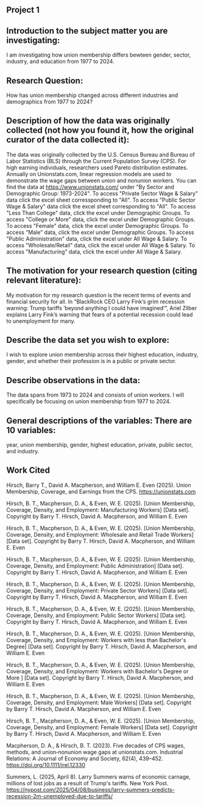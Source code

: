 ## Project 1 

## Introduction to the subject matter you are investigating: 
I am investigating how union membership differs bewteen gender, sector, industry, and education from 1977 to 2024.

## Research Question: 
How has union membership changed across different industries and demographics from 1977 to 2024?

## Description of how the data was originally collected (not how you found it, how the original curator of the data collected it): 
The data was originally collected by the U.S. Census Bureau and Bureau of Labor Statistics (BLS) through the Current Population Survey (CPS). For high earning individuals, researchers used Pareto distribution estimates. Annually on Unionstats.com, linear regression models are used to demonstrate the wage gaps between union and nonunion workers. You can find the data at https://www.unionstats.com/ under "By Sector and Demographic Group: 1973-2024". To access "Private Sector Wage & Salary" data click the excel sheet corressponding to "All". To access "Public Sector Wage & Salary" data click the excel sheet corresponding to "All". To access "Less Than College" data, click the excel under Demographic Groups. To access "College or More" data, click the excel under Demographic Groups. To access "Female" data, click the excel under Demographic Groups. To access "Male" data, click the excel under Demographic Groups. To access "Public Administration" data, click the excel under All Wage & Salary. To access "Wholesale/Retail" data, click the excel under All Wage & Salary. To access "Manufacturing" data, click the excel under All Wage & Salary.

## The motivation for your research question (citing relevant literature): 
My motivation for my research question is the recent terms of events and financial security for all. In “BlackRock CEO Larry Fink’s grim recession warning: Trump tariffs ‘beyond anything I could have imagined’”, Ariel Zilber explains Larry Fink’s warning that fears of a potential recession could lead to unemployment for many.

## Describe the data set you wish to explore: 
I wish to explore union membership across their highest education, industry, gender, and whether their profession is in a public or private sector.

## Describe observations in the data: 
The data spans from 1973 to 2024 and consists of union workers. I will specifically be focusing on union membership from 1977 to 2024.

## General descriptions of the variables: There are 10 variables: 
year, union membership, gender, highest education, private, public sector, and industry.

## Work Cited

Hirsch, Barry T., David A. Macpherson, and William E. Even (2025).  Union Membership, Coverage, and Earnings from the CPS. https://unionstats.com

Hirsch, B. T., Macpherson, D. A., & Even, W. E. (2025). [Union Membership, Coverage, Density, and Employment: Manufacturing Workers] [Data set]. Copyright by Barry T. Hirsch, David A. Macpherson, and William E. Even

Hirsch, B. T., Macpherson, D. A., & Even, W. E. (2025). [Union Membership, Coverage, Density, and Employment: Wholesale and Retail Trade Workers] [Data set]. Copyright by Barry T. Hirsch, David A. Macpherson, and William E. Even

Hirsch, B. T., Macpherson, D. A., & Even, W. E. (2025). [Union Membership, Coverage, Density, and Employment:	Public Administration] [Data set]. Copyright by Barry T. Hirsch, David A. Macpherson, and William E. Even

Hirsch, B. T., Macpherson, D. A., & Even, W. E. (2025). [Union Membership, Coverage, Density, and Employment:	Private Sector Workers] [Data set]. Copyright by Barry T. Hirsch, David A. Macpherson, and William E. Even

Hirsch, B. T., Macpherson, D. A., & Even, W. E. (2025). [Union Membership, Coverage, Density, and Employment:	Public Sector Workers] [Data set]. Copyright by Barry T. Hirsch, David A. Macpherson, and William E. Even

Hirsch, B. T., Macpherson, D. A., & Even, W. E. (2025). [Union Membership, Coverage, Density, and Employment:	Workers with less than Bachelor's Degree] [Data set]. Copyright by Barry T. Hirsch, David A. Macpherson, and William E. Even

Hirsch, B. T., Macpherson, D. A., & Even, W. E. (2025). [Union Membership, Coverage, Density, and Employment:	Workers with Bachelor's Degree or More	] [Data set]. Copyright by Barry T. Hirsch, David A. Macpherson, and William E. Even

Hirsch, B. T., Macpherson, D. A., & Even, W. E. (2025). [Union Membership, Coverage, Density, and Employment:	Male Workers] [Data set]. Copyright by Barry T. Hirsch, David A. Macpherson, and William E. Even

Hirsch, B. T., Macpherson, D. A., & Even, W. E. (2025). [Union Membership, Coverage, Density, and Employment:	Female Workers] [Data set]. Copyright by Barry T. Hirsch, David A. Macpherson, and William E. Even

Macpherson, D. A., & Hirsch, B. T. (2023). Five decades of CPS wages, methods, and union‐nonunion wage gaps at unionstats.com. Industrial Relations: A Journal of Economy and Society, 62(4), 439–452. https://doi.org/10.1111/irel.12330 

Summers, L. (2025, April 8). Larry Summers warns of economic carnage, millions of lost jobs as a result of Trump's tariffs. New York Post. https://nypost.com/2025/04/08/business/larry-summers-predicts-recession-2m-unemployed-due-to-tariffs/​
